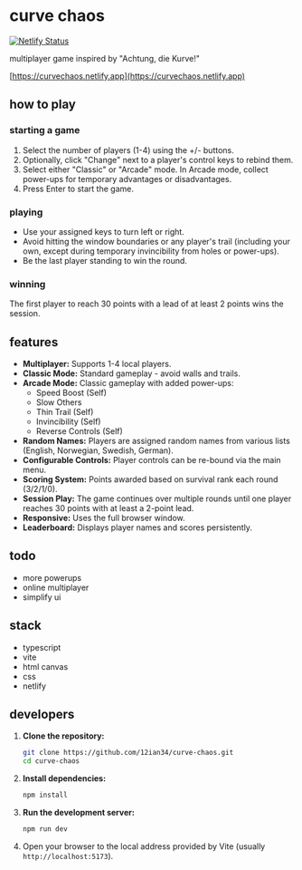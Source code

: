 # curve chaos

[![Netlify Status](https://api.netlify.com/api/v1/badges/0dd106cb-b1f2-4d87-b9ce-78225e56dbeb/deploy-status)](https://app.netlify.com/sites/curvechaos/deploys)

multiplayer game inspired by "Achtung, die Kurve!"

[https://curvechaos.netlify.app](https://curvechaos.netlify.app)

## how to play

### starting a game

1. Select the number of players (1-4) using the +/- buttons.
2. Optionally, click "Change" next to a player's control keys to rebind them.
3. Select either "Classic" or "Arcade" mode. In Arcade mode, collect power-ups for temporary advantages or disadvantages.
4. Press Enter to start the game.

### playing

- Use your assigned keys to turn left or right.
- Avoid hitting the window boundaries or any player's trail (including your own, except during temporary invincibility from holes or power-ups).
- Be the last player standing to win the round.

### winning

The first player to reach 30 points with a lead of at least 2 points wins the session.

## features

*   **Multiplayer:** Supports 1-4 local players.
*   **Classic Mode:** Standard gameplay - avoid walls and trails.
*   **Arcade Mode:** Classic gameplay with added power-ups:
    *   Speed Boost (Self)
    *   Slow Others
    *   Thin Trail (Self)
    *   Invincibility (Self)
    *   Reverse Controls (Self)
*   **Random Names:** Players are assigned random names from various lists (English, Norwegian, Swedish, German).
*   **Configurable Controls:** Player controls can be re-bound via the main menu.
*   **Scoring System:** Points awarded based on survival rank each round (3/2/1/0).
*   **Session Play:** The game continues over multiple rounds until one player reaches 30 points with at least a 2-point lead.
*   **Responsive:** Uses the full browser window.
*   **Leaderboard:** Displays player names and scores persistently.

## todo

- more powerups
- online multiplayer
- simplify ui

## stack

- typescript
- vite
- html canvas
- css
- netlify

## developers

1.  **Clone the repository:**
    ```bash
    git clone https://github.com/12ian34/curve-chaos.git
    cd curve-chaos
    ```
2.  **Install dependencies:**
    ```bash
    npm install
    ```
3.  **Run the development server:**
    ```bash
    npm run dev
    ```
4.  Open your browser to the local address provided by Vite (usually `http://localhost:5173`).


